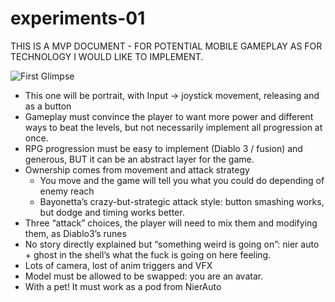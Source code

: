 # experiments-01

THIS IS A MVP DOCUMENT - FOR POTENTIAL MOBILE GAMEPLAY AS FOR TECHNOLOGY I WOULD LIKE TO IMPLEMENT. 

![First Glimpse](/Images/experimento1_01.gif)

* This one will be portrait, with Input -> joystick movement, releasing and as a button
* Gameplay must convince the player to want more power and different ways to beat the levels, but not necessarily implement all progression at once.
* RPG progression must be easy to implement (Diablo 3 / fusion) and generous, BUT it can be an abstract layer for the game.
* Ownership comes from movement and attack strategy
	* You move and the game will tell you what you could do depending of enemy reach
	* Bayonetta’s crazy-but-strategic attack style: button smashing works, but dodge and timing works better.
* Three “attack” choices, the player will need to mix them and modifying them, as Diablo3’s runes
* No story directly explained but “something weird is going on”: nier auto + ghost in the shell’s what the fuck is going on here feeling.
* Lots of camera, lost of anim triggers and VFX
* Model must be allowed to be swapped: you are an avatar.
* With a pet! It must work as a pod from NierAuto